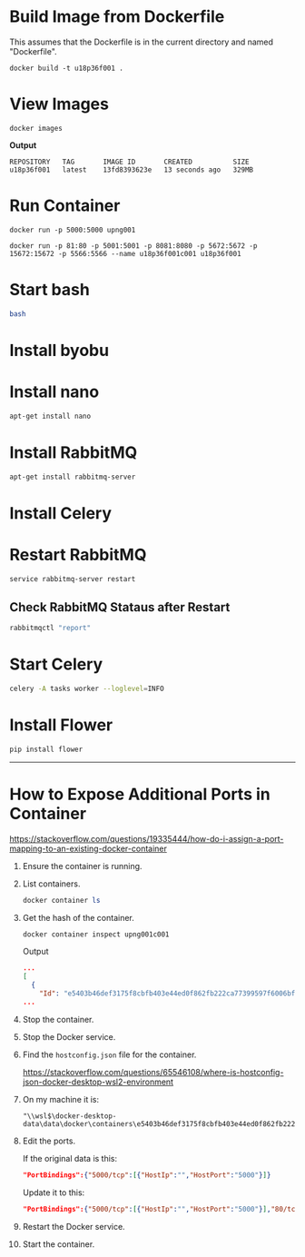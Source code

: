 # Build Image from Dockerfile

This assumes that the Dockerfile is in the current directory and named "Dockerfile". 

```
docker build -t u18p36f001 .
```

# View Images

```
docker images
```

__Output__

```
REPOSITORY   TAG       IMAGE ID       CREATED          SIZE
u18p36f001   latest    13fd8393623e   13 seconds ago   329MB
```

# Run Container

```
docker run -p 5000:5000 upng001

docker run -p 81:80 -p 5001:5001 -p 8081:8080 -p 5672:5672 -p 15672:15672 -p 5566:5566 --name u18p36f001c001 u18p36f001
```

# Start bash
``` bash
bash
```



# Install byobu


# Install nano

``` bash
apt-get install nano
```

# Install RabbitMQ

``` bash
apt-get install rabbitmq-server
```



# Install Celery

# Restart RabbitMQ

``` bash
service rabbitmq-server restart
```

## Check RabbitMQ Stataus after Restart

``` bash
rabbitmqctl "report"
```



# Start Celery

``` bash 
celery -A tasks worker --loglevel=INFO
```

# Install Flower

``` bash
pip install flower
```


-------------------

# How to Expose Additional Ports in Container

https://stackoverflow.com/questions/19335444/how-do-i-assign-a-port-mapping-to-an-existing-docker-container

1. Ensure the container is running.
1. List containers.

    ``` powershell
    docker container ls
    ```

1. Get the hash of the container.

    ``` powershell
    docker container inspect upng001c001
    ```

    Output

    ``` json
    ...
    [
      {
        "Id": "e5403b46def3175f8cbfb403e44ed0f862fb222ca77399597f6006bfaade2d56",
    ...
    ```

1. Stop the container.
1. Stop the Docker service.
1. Find the `hostconfig.json` file for the container.

   https://stackoverflow.com/questions/65546108/where-is-hostconfig-json-docker-desktop-wsl2-environment

1. On my machine it is:

    ```
    "\\wsl$\docker-desktop-data\data\docker\containers\e5403b46def3175f8cbfb403e44ed0f862fb222ca77399597f6006bfaade2d56\hostconfig.json"
    ```

1. Edit the ports.

    If the original data is this:

    ``` json
    "PortBindings":{"5000/tcp":[{"HostIp":"","HostPort":"5000"}]}
    ```

    Update it to this:

    ``` json
    "PortBindings":{"5000/tcp":[{"HostIp":"","HostPort":"5000"}],"80/tcp":[{"HostIp":"","HostPort":"81"}]}
    ```



1. Restart the Docker service.
1. Start the container.
